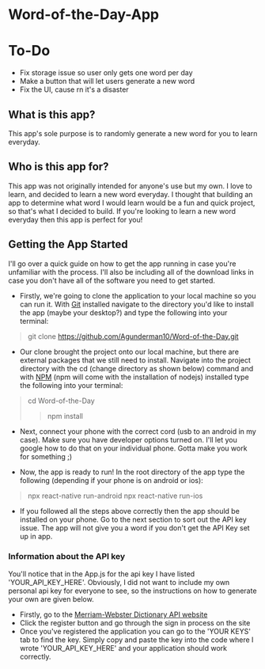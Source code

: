 # Word-of-the-Day-App

# To-Do
* Fix storage issue so user only gets one word per day
* Make a button that will let users generate a new word
* Fix the UI, cause rn it's a disaster

## What is this app?
This app's sole purpose is to randomly generate a new word for you to learn everyday.

## Who is this app for?
This app was not originally intended for anyone's use but my own. I love to learn, and decided to learn a new word everyday. I thought
that building an app to determine what word I would learn would be a fun and quick project, so that's what I decided to build. If you're
looking to learn a new word everyday then this app is perfect for you!

## Getting the App Started
I'll go over a quick guide on how to get the app running in case you're unfamiliar with the process. I'll also be including all of the download links in case you don't have all of the software you need to get started.

* Firstly, we're going to clone the application to your local machine so you can run it. With [Git](https://git-scm.com/downloads) installed navigate to the directory you'd like to install the app (maybe your desktop?) and type the following into your terminal:
> git clone https://github.com/Agunderman10/Word-of-the-Day.git

* Our clone brought the project onto our local machine, but there are external packages that we still need to install. Navigate into the project directory with the cd (change directory as shown below) command and with [NPM](https://nodejs.org/en/) (npm will come with the installation of nodejs) installed type the following into your terminal:
> cd Word-of-the-Day
>> npm install

* Next, connect your phone with the correct cord (usb to an android in my case). Make sure you have developer options turned on. I'll let you google how to do that on your individual phone. Gotta make you work for something ;)

* Now, the app is ready to run! In the root directory of the app type the following (depending if your phone is on android or ios):
> npx react-native run-android
> npx react-native run-ios

* If you followed all the steps above correctly then the app should be installed on your phone. Go to the next section to sort out the API key issue. The app will not give you a word if you don't get the API Key set up in app.

### Information about the API key
You'll notice that in the App.js for the api key I have listed 'YOUR_API_KEY_HERE'. Obviously, I did not want to include my own personal
api key for everyone to see, so the instructions on how to generate your own are given below.

* Firstly, go to the [Merriam-Webster Dictionary API website](https://dictionaryapi.com)
* Click the register button and go through the sign in process on the site
* Once you've registered the application you can go to the 'YOUR KEYS' tab to find the key. Simply copy and paste the key into the code
where I wrote 'YOUR_API_KEY_HERE' and your application should work correctly.